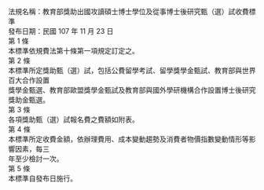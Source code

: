 法規名稱：教育部獎助出國攻讀碩士博士學位及從事博士後研究甄（選）試收費標準  
發布日期：民國 107 年 11 月 23 日  
第 1 條  
本標準依規費法第十條第一項規定訂定之。  
第 2 條  
本標準所定獎助甄（選）試，包括公費留學考試、留學獎學金甄試、教育部與世界百大合作設置  
獎學金甄選、教育部歐盟獎學金甄試及教育部與國外學研機構合作設置博士後研究獎助金甄選。  
第 3 條  
各項獎助甄（選）試報名費之費額如附表。  
第 4 條  
本標準所定收費金額，依辦理費用、成本變動趨勢及消費者物價指數變動情形等影響因素，每三  
年至少檢討一次。  
第 5 條  
本標準自發布日施行。  


